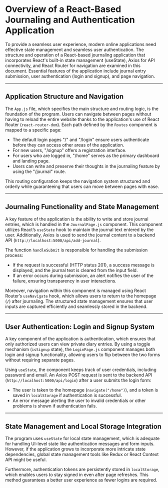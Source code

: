 # Overview of a React-Based Journaling and Authentication Application

To provide a seamless user experience, modern online applications need effective state management and seamless user authentication. The structure and operation of a React-based journaling application that incorporates React's built-in state management (useState), Axios for API connectivity, and React Router for navigation are examined in this document. Essential features of the application include journal entry submission, user authentication (login and signup), and page navigation.

---

## Application Structure and Navigation

The `App.js` file, which specifies the main structure and routing logic, is the foundation of the program. Users can navigate between pages without having to reload the entire website thanks to the application's use of React Router (`react-router-dom`). Each path defined by the `Routes` component is mapped to a specific page:

- The default login pages "/" and "/login" ensure users authenticate before they can access other areas of the application.
- For new users, "/signup" offers a registration interface.
- For users who are logged in, "/home" serves as the primary dashboard and landing page.
- Users can write and preserve their thoughts in the journaling feature by using the "/journal" route.

This routing configuration keeps the navigation system structured and orderly while guaranteeing that users can move between pages with ease.

---

## Journaling Functionality and State Management

A key feature of the application is the ability to write and store journal entries, which is handled in the `JournalPage.js` component. This component utilizes React’s `useState` hook to maintain the journal text entered by the user. Additionally, Axios is used to send the journal content to a backend API (`http://localhost:5000/api/add-journal`).

The function `handleSubmit` is responsible for handling the submission process:

- If the request is successful (HTTP status 201), a success message is displayed, and the journal text is cleared from the input field.
- If an error occurs during submission, an alert notifies the user of the failure, ensuring transparency in user interactions.

Moreover, navigation within this component is managed using React Router’s `useNavigate` hook, which allows users to return to the homepage (`/`) after journaling. The structured state management ensures that user inputs are captured efficiently and seamlessly stored in the backend.

---

## User Authentication: Login and Signup System

A key component of the application is authentication, which ensures that only authorized users can view private diary entries. By using a toggle mechanism (`isSignup` state), the `LoginPage.js` component manages both login and signup functionality, allowing users to flip between the two forms without requiring separate pages.

Using `useState`, the component keeps track of user credentials, including password and email. An Axios POST request is sent to the backend API (`http://localhost:5000/api/login`) after a user submits the login form:

- The user is taken to the homepage (`navigate("/home")`), and a token is saved in `localStorage` if authentication is successful.
- An error message alerting the user to invalid credentials or other problems is shown if authentication fails.

---

## State Management and Local Storage Integration

The program uses `useState` for local state management, which is adequate for handling UI-level state like authentication messages and form inputs. However, if the application grows to incorporate more intricate state dependencies, global state management tools like Redux or React Context API might be useful.

Furthermore, authentication tokens are persistently stored in `localStorage`, which enables users to stay signed in even after page refreshes. This method guarantees a better user experience as fewer logins are required.
